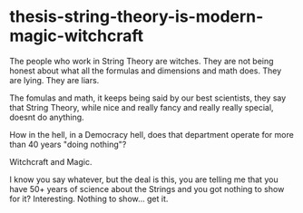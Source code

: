 # thesis-string-theory-is-modern-magic-witchcraft
The people who work in String Theory are witches. They are not being honest about what all the formulas and dimensions and math does. They are lying. They are liars.

The fomulas and math, it keeps being said by our best scientists, they say that String Theory, while nice and really fancy and really really special, doesnt do anything.

How in the hell, in a Democracy hell, does that department operate for more than 40 years "doing nothing"?

Witchcraft and Magic.

I know you say whatever, but the deal is this, you are telling me that you have 50+ years of science about the Strings and you got nothing to show for it? Interesting. Nothing to show... get it.
